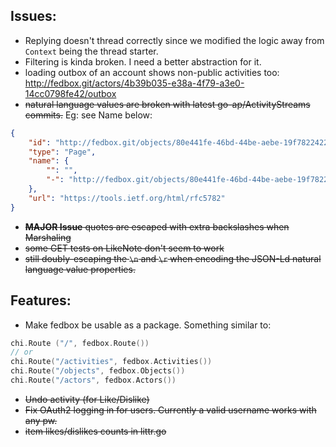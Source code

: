 ## Issues:
* Replying doesn't thread correctly since we modified the logic away from `Context` being the thread starter.
* Filtering is kinda broken. I need a better abstraction for it.
* loading outbox of an account shows non-public activities too: http://fedbox.git/actors/4b39b035-e38a-4f79-a3e0-14cc0798fe42/outbox
* ~~natural language values are broken with latest go-ap/ActivityStreams commits.~~ Eg: see Name below: 
```json
{
    "id": "http://fedbox.git/objects/80e441fe-46bd-44be-aebe-19f782242213",
    "type": "Page",
    "name": {
        "": "",
        "-": "http://fedbox.git/objects/80e441fe-46bd-44be-aebe-19f782242213/shares"
    },
    "url": "https://tools.ietf.org/html/rfc5782"
}
```
* ~~**MAJOR Issue** quotes are escaped with extra backslashes when Marshaling~~
* ~~some GET tests on LikeNote don't seem to work~~ 
* ~~still doubly-escaping the `\n` and `\r` when encoding the JSON-Ld natural language value properties.~~

## Features:
* Make fedbox be usable as a package. Something similar to:
```go
chi.Route ("/", fedbox.Route())
// or
chi.Route("/activities", fedbox.Activities())
chi.Route("/objects", fedbox.Objects())
chi.Route("/actors", fedbox.Actors())

```
* ~~Undo activity (for Like/Dislike)~~
* ~~Fix OAuth2 logging in for users. Currently a valid username works with any pw.~~
* ~~item likes/dislikes counts in littr.go~~
